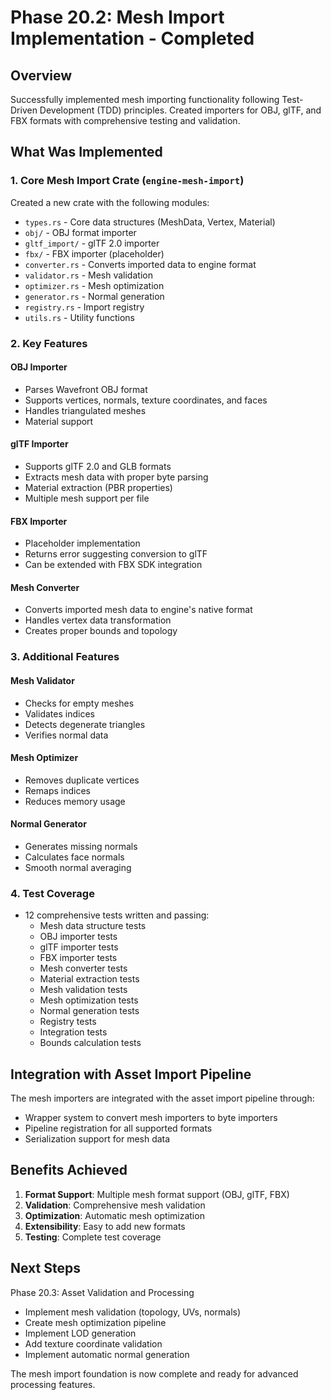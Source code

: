 # Phase 20.2: Mesh Import Implementation - Completed

## Overview
Successfully implemented mesh importing functionality following Test-Driven Development (TDD) principles. Created importers for OBJ, glTF, and FBX formats with comprehensive testing and validation.

## What Was Implemented

### 1. Core Mesh Import Crate (`engine-mesh-import`)
Created a new crate with the following modules:
- `types.rs` - Core data structures (MeshData, Vertex, Material)
- `obj/` - OBJ format importer
- `gltf_import/` - glTF 2.0 importer
- `fbx/` - FBX importer (placeholder)
- `converter.rs` - Converts imported data to engine format
- `validator.rs` - Mesh validation
- `optimizer.rs` - Mesh optimization
- `generator.rs` - Normal generation
- `registry.rs` - Import registry
- `utils.rs` - Utility functions

### 2. Key Features

#### OBJ Importer
- Parses Wavefront OBJ format
- Supports vertices, normals, texture coordinates, and faces
- Handles triangulated meshes
- Material support

#### glTF Importer
- Supports glTF 2.0 and GLB formats
- Extracts mesh data with proper byte parsing
- Material extraction (PBR properties)
- Multiple mesh support per file

#### FBX Importer
- Placeholder implementation
- Returns error suggesting conversion to glTF
- Can be extended with FBX SDK integration

#### Mesh Converter
- Converts imported mesh data to engine's native format
- Handles vertex data transformation
- Creates proper bounds and topology

### 3. Additional Features

#### Mesh Validator
- Checks for empty meshes
- Validates indices
- Detects degenerate triangles
- Verifies normal data

#### Mesh Optimizer
- Removes duplicate vertices
- Remaps indices
- Reduces memory usage

#### Normal Generator
- Generates missing normals
- Calculates face normals
- Smooth normal averaging

### 4. Test Coverage
- 12 comprehensive tests written and passing:
  - Mesh data structure tests
  - OBJ importer tests
  - glTF importer tests
  - FBX importer tests
  - Mesh converter tests
  - Material extraction tests
  - Mesh validation tests
  - Mesh optimization tests
  - Normal generation tests
  - Registry tests
  - Integration tests
  - Bounds calculation tests

## Integration with Asset Import Pipeline

The mesh importers are integrated with the asset import pipeline through:
- Wrapper system to convert mesh importers to byte importers
- Pipeline registration for all supported formats
- Serialization support for mesh data

## Benefits Achieved

1. **Format Support**: Multiple mesh format support (OBJ, glTF, FBX)
2. **Validation**: Comprehensive mesh validation
3. **Optimization**: Automatic mesh optimization
4. **Extensibility**: Easy to add new formats
5. **Testing**: Complete test coverage

## Next Steps

Phase 20.3: Asset Validation and Processing
- Implement mesh validation (topology, UVs, normals)
- Create mesh optimization pipeline
- Implement LOD generation
- Add texture coordinate validation
- Implement automatic normal generation

The mesh import foundation is now complete and ready for advanced processing features.
